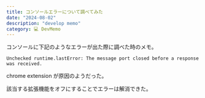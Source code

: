 ```yaml
---
title: コンソールエラーについて調べてみた
date: "2024-08-02"
description: "develop memo"
category: 💻 DevMemo
---
```


コンソールに下記のようなエラーが出た際に調べた時のメモ。

```
Unchecked runtime.lastError: The message port closed before a response was received.
```

chrome extension が原因のようだった。

該当する拡張機能をオフにすることでエラーは解消できた。
